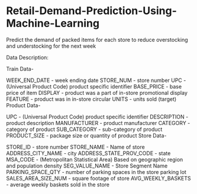 # Retail-Demand-Prediction-Using-Machine-Learning
Predict the demand of packed items for each store to reduce overstocking and 
understocking for the next week


Data Description:

Train Data-

WEEK_END_DATE - week ending date
STORE_NUM - store number
UPC - (Universal Product Code) product specific identifier
BASE_PRICE - base price of item
DISPLAY - product was a part of in-store promotional display
FEATURE - product was in in-store circular
UNITS - units sold (target)
Product Data-

UPC - (Universal Product Code) product specific identifier
DESCRIPTION - product description
MANUFACTURER - product manufacturer
CATEGORY - category of product
SUB_CATEGORY - sub-category of product
PRODUCT_SIZE - package size or quantity of product
Store Data-

STORE_ID - store number
STORE_NAME - Name of store
ADDRESS_CITY_NAME - city
ADDRESS_STATE_PROV_CODE - state
MSA_CODE - (Metropolitan Statistical Area) Based on geographic region and population density
SEG_VALUE_NAME - Store Segment Name
PARKING_SPACE_QTY - number of parking spaces in the store parking lot
SALES_AREA_SIZE_NUM - square footage of store
AVG_WEEKLY_BASKETS - average weekly baskets sold in the store
